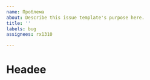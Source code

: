 ```yaml
---
name: Проблема
about: Describe this issue template's purpose here.
title: ''
labels: bug
assignees: rx1310

---
```


# Headee
